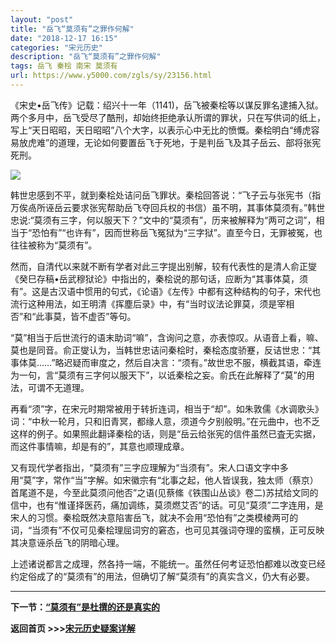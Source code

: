 ```yaml
---
layout: "post"
title: "岳飞“莫须有”之罪作何解"
date: "2018-12-17 16:15"
categories: "宋元历史"
description: "岳飞“莫须有”之罪作何解"
tags: 岳飞 秦桧 南宋 莫须有
url: https://www.y5000.com/zgls/sy/23156.html
---
```






《宋史•岳飞传》记载：绍兴十一年（1141)，岳飞被秦桧等以谋反罪名逮捕入狱。两个多月中，岳飞受尽了酷刑，却始终拒绝承认所谓的罪状，只在写供词的纸上，写上“天日昭昭，天日昭昭”八个大字，以表示心中无比的愤慨。秦桧明白“缚虎容易放虎难”的道理，无论如何要置岳飞于死地，于是判岳飞及其子岳云、部将张宪死刑。

![](https://img.y5000.com/uploads/allimg/170629/8-1F629153013356.jpg)

韩世忠感到不平，就到秦桧处诘问岳飞罪状。秦桧回答说：“飞子云与张宪书（指万俟卨所诬岳云要求张宪帮助岳飞夺回兵权的书信）虽不明，其事体莫须有。”韩世忠说:“莫须有三字，何以服天下？”文中的“莫须有”，历来被解释为“两可之词”，相当于“恐怕有”“也许有”，因而世称岳飞冤狱为“三字狱”。直至今日，无罪被冤，也往往被称为“莫须有”。

然而，自清代以来就不断有学者对此三字提出别解，较有代表性的是清人俞正燮《癸巳存稿•岳武穆狱论》中指出的，秦桧说的那句话，应断为“其事体莫，须有”。这是古汉语中惯用的句式，《论语》《左传》中都有这种结构的句子，宋代也流行这种用法，如王明清《挥塵后录》中，有“当时议法论罪莫，须是宰相否”和“此事莫，皆不虚否”等句。

“莫”相当于后世流行的语末助词“嘛”，含询问之意，亦表惊叹。从语音上看，嘛、莫也是同音。俞正燮认为，当韩世忠诘问秦桧时，秦桧态度骄蹇，反诘世忠：“其事体莫……”略迟疑而审度之，然后自决言：“须有。”故世忠不服，横截其语，牵连为一句，言“莫须有三字何以服天下”，以诋秦桧之妄。俞氏在此解释了“莫”的用法，可谓不无道理。

再看“须”字，在宋元时期常被用于转折连词，相当于“却”。如朱敦儒《水调歌头》词：“中秋一轮月，只和旧青冥，都缘人意，须道今夕别般明。”在元曲中，也不乏这样的例子。如果照此翻译秦桧的话，则是“岳云给张宪的信件虽然已査无实据，而这件事情嘛，却是有的”，其意也顺理成章。

又有现代学者指出，“莫须有”三字应理解为“当须有”。宋人口语文字中多用“莫”字，常作“当”字解。如宋徽宗有“北事之起，他人皆误我，独太师（蔡京）首尾道不是，今至此莫须问他否”之语(见蔡絛《铁围山丛谈》卷二)苏拭给文同的信中，也有“惟谨择医药，痛加调练，莫须燃艾否”的话。可见“莫须”二字连用，是宋人的习惯。秦桧既然决意陷害岳飞，就决不会用“恐怕有”之类模棱两可的词，“当须有”不仅可见秦桧理屈词穷的窘态，也可见其强词夺理的蛮横，正可反映其决意诬杀岳飞的阴暗心理。

上述诸说都言之成理，然各持一端，不能统一。虽然任何考证恐怕都难以改变已经约定俗成了的“莫须有”的用法，但确切了解“莫须有”的真实含义，仍大有必要。

* * *

**下一节：[“莫须有”是杜撰的还是真实的](https://www.y5000.com/zgls/sy/23157.html)**

**返回首页 >>>[宋元历史疑案详解](https://www.y5000.com/zgls/sy/23199.html)**
